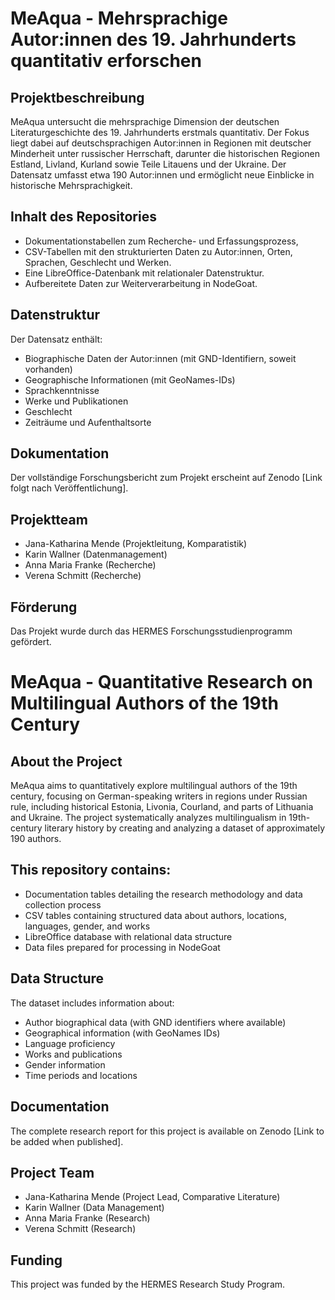 # MeAqua - Mehrsprachige Autor:innen des 19. Jahrhunderts quantitativ erforschen 

## Projektbeschreibung
MeAqua untersucht die mehrsprachige Dimension der deutschen Literaturgeschichte des 19. Jahrhunderts erstmals quantitativ. Der Fokus liegt dabei auf deutschsprachigen Autor:innen in Regionen mit deutscher Minderheit unter russischer Herrschaft, darunter die historischen Regionen Estland, Livland, Kurland sowie Teile Litauens und der Ukraine. Der Datensatz umfasst etwa 190 Autor:innen und ermöglicht neue Einblicke in historische Mehrsprachigkeit.

## Inhalt des Repositories

- Dokumentationstabellen zum Recherche- und Erfassungsprozess, 
- CSV-Tabellen mit den strukturierten Daten zu Autor:innen, Orten, Sprachen, Geschlecht und Werken. 
- Eine LibreOffice-Datenbank mit relationaler Datenstruktur.
- Aufbereitete Daten zur Weiterverarbeitung in NodeGoat.

## Datenstruktur
Der Datensatz enthält:
- Biographische Daten der Autor:innen (mit GND-Identifiern, soweit vorhanden)
- Geographische Informationen (mit GeoNames-IDs)
- Sprachkenntnisse
- Werke und Publikationen
- Geschlecht
- Zeiträume und Aufenthaltsorte

## Dokumentation
Der vollständige Forschungsbericht zum Projekt erscheint auf Zenodo [Link folgt nach Veröffentlichung].

## Projektteam

- Jana-Katharina Mende (Projektleitung, Komparatistik)
- Karin Wallner (Datenmanagement)
- Anna Maria Franke (Recherche)
- Verena Schmitt (Recherche)
## Förderung
Das Projekt wurde durch das HERMES Forschungsstudienprogramm gefördert.

# MeAqua - Quantitative Research on Multilingual Authors of the 19th Century

## About the Project
MeAqua aims to quantitatively explore multilingual authors of the 19th century, focusing on German-speaking writers in regions under Russian rule, including historical Estonia, Livonia, Courland, and parts of Lithuania and Ukraine. The project systematically analyzes multilingualism in 19th-century literary history by creating and analyzing a dataset of approximately 190 authors.

## This repository contains:

- Documentation tables detailing the research methodology and data collection process
- CSV tables containing structured data about authors, locations, languages, gender, and works
- LibreOffice database with relational data structure
- Data files prepared for processing in NodeGoat

## Data Structure
The dataset includes information about:

- Author biographical data (with GND identifiers where available)
- Geographical information (with GeoNames IDs)
- Language proficiency
- Works and publications
- Gender information
- Time periods and locations

## Documentation
The complete research report for this project is available on Zenodo [Link to be added when published].

## Project Team
- Jana-Katharina Mende (Project Lead, Comparative Literature)
- Karin Wallner (Data Management)
- Anna Maria Franke (Research)
- Verena Schmitt (Research)
## Funding 
This project was funded by the HERMES Research Study Program.
